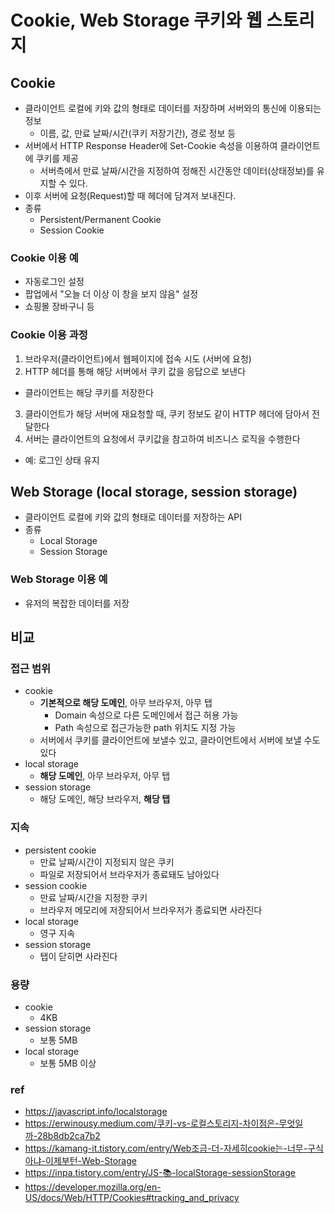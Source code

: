 # Cookie, Web Storage 쿠키와 웹 스토리지

## Cookie
- 클라이언트 로컬에 키와 값의 형태로 데이터를 저장하며 서버와의 통신에 이용되는 정보
  - 이름, 값, 만료 날짜/시간(쿠키 저장기간), 경로 정보 등
- 서버에서 HTTP Response Header에 Set-Cookie 속성을 이용하여 클라이언트에 쿠키를 제공
  - 서버측에서 만료 날짜/시간을 지정하여 정해진 시간동안 데이터(상태정보)를 유지할 수 있다. 
- 이후 서버에 요청(Request)할 때 헤더에 담겨저 보내진다.
- 종류
  - Persistent/Permanent Cookie
  - Session Cookie

### Cookie 이용 예
- 자동로그인 설정
- 팝업에서 "오늘 더 이상 이 창을 보지 않음" 설정
- 쇼핑몰 장바구니 등

### Cookie 이용 과정
1. 브라우저(클라이언트)에서 웹페이지에 접속 시도 (서버에 요청)
2. HTTP 헤더를 통해 해당 서버에서 쿠키 값을 응답으로 보낸다
  - 클라이언트는 해당 쿠키를 저장한다
3. 클라이언트가 해당 서버에 재요청할 때, 쿠키 정보도 같이 HTTP 헤더에 담아서 전달한다
4. 서버는 클라이언트의 요청에서 쿠키값을 참고하여 비즈니스 로직을 수행한다
  - 예: 로그인 상태 유지

## Web Storage (local storage, session storage)
- 클라이언트 로컬에 키와 값의 형태로 데이터를 저장하는 API
- 종류
  - Local Storage
  - Session Storage

### Web Storage 이용 예
- 유저의 복잡한 데이터를 저장 

## 비교
### 접근 범위
- cookie
  - **기본적으로 해당 도메인**, 아무 브라우저, 아무 탭
    - Domain 속성으로 다른 도메인에서 접근 허용 가능
    - Path 속성으로 접근가능한 path 위치도 지정 가능
  - 서버에서 쿠키를 클라이언트에 보낼수 있고, 클라이언트에서 서버에 보낼 수도 있다
- local storage
  - **해당 도메인**, 아무 브라우저, 아무 탭
- session storage
  - 해당 도메인, 해당 브라우저, **해당 탭**

### 지속
- persistent cookie
  - 만료 날짜/시간이 지정되지 않은 쿠키
  - 파일로 저장되어서 브라우저가 종료돼도 남아있다
- session cookie
  - 만료 날짜/시간을 지정한 쿠키
  - 브라우저 메모리에 저장되어서 브라우저가 종료되면 사라진다
- local storage
  - 영구 지속
- session storage
  - 탭이 닫히면 사라진다

### 용량
- cookie
  - 4KB
- session storage
  - 보통 5MB
- local storage
  - 보통 5MB 이상

### ref
- https://javascript.info/localstorage 
- https://erwinousy.medium.com/쿠키-vs-로컬스토리지-차이점은-무엇일까-28b8db2ca7b2
- https://kamang-it.tistory.com/entry/Web조금-더-자세히cookie는-너무-구식아냐-이제부턴-Web-Storage
- https://inpa.tistory.com/entry/JS-📚-localStorage-sessionStorage
- https://developer.mozilla.org/en-US/docs/Web/HTTP/Cookies#tracking_and_privacy